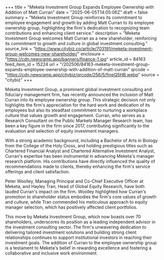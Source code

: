 +++
title = "Meketa Investment Group Expands Employee Ownership with Addition of Matt Curran"
date = "2025-06-05T14:05:06Z"
draft = false
summary = "Meketa Investment Group reinforces its commitment to employee engagement and growth by adding Matt Curran to its employee ownership group, highlighting the firm's dedication to recognizing team contributions and enhancing client service."
description = "Meketa Investment Group welcomes Matt Curran as a new shareholder, reinforcing its commitment to growth and culture in global investment consulting."
source_link = "https://www.citybiz.co/article/703191/meketa-investment-group-welcomes-new-shareholder/"
enclosure = "https://cdn.newsramp.app/banners/finance-1.jpg"
article_id = 84163
feed_item_id = 15224
url = "/202506/84163-meketa-investment-group-expands-employee-ownership-with-addition-of-matt-curran"
qrcode = "https://cdn.newsramp.app/citybiz/qrcode/256/5/fineQ5HB.webp"
source = "citybiz"
+++

<p>Meketa Investment Group, a prominent global investment consulting and fiduciary management firm, has recently announced the inclusion of Matt Curran into its employee ownership group. This strategic decision not only highlights the firm's appreciation for the hard work and dedication of its employees but also its steadfast commitment to nurturing a workplace culture that values growth and engagement. Curran, who serves as a Research Consultant on the Public Markets Manager Research team, has been a key figure in the firm since 2017, contributing significantly to the evaluation and selection of equity investment managers.</p><p>With a strong academic background, including a Bachelor of Arts in Biology from the College of the Holy Cross, and holding prestigious titles such as Chartered Financial Analyst and Chartered Alternative Investment Analyst, Curran's expertise has been instrumental in advancing Meketa's manager research platform. His contributions have directly influenced the quality of recommendations made to clients, thereby enhancing the firm's service offerings and client satisfaction.</p><p>Peter Woolley, Managing Principal and Co-Chief Executive Officer at Meketa, and Hayley Tran, Head of Global Equity Research, have both lauded Curran's impact on the firm. Woolley highlighted how Curran's promotion to shareholder status embodies the firm's core values of growth and culture, while Tran commended his meticulous approach to equity manager selection, which has positively affected client portfolios.</p><p>This move by Meketa Investment Group, which now boasts over 70 shareholders, underscores its position as a leading independent advisor in the investment consulting sector. The firm's unwavering dedication to delivering tailored investment solutions and building strong client relationships continues to support institutional investors in reaching their investment goals. The addition of Curran to the employee ownership group is a testament to Meketa's belief in rewarding excellence and fostering a collaborative and inclusive work environment.</p>